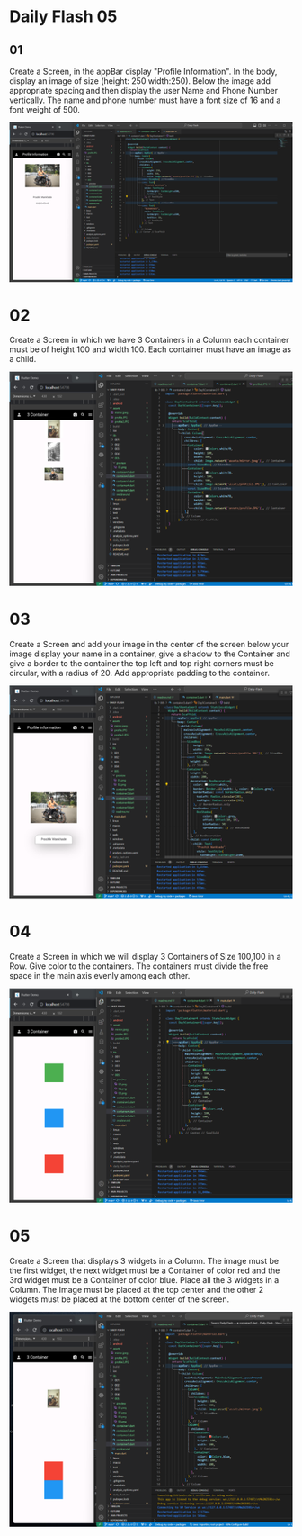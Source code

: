 

# Daily Flash 05

## 01 
Create a Screen, in the appBar display "Profile Information". In the body,
display an image of size (height: 250 width:250). Below the image add
appropriate spacing and then display the user Name and Phone Number
vertically. The name and phone number must have a font size of 16 and a font
weight of 500.

![](preview/01.png)

# 02
Create a Screen in which we have 3 Containers in a Column each container
must be of height 100 and width 100. Each container must have an image
as a child.

![](preview/02.png)

# 03
Create a Screen and add your image in the center of the screen below your
image display your name in a container, give a shadow to the Container
and give a border to the container the top left and top right corners must
be circular, with a radius of 20. Add appropriate padding to the container.

![](preview/03.png)

# 04
Create a Screen in which we will display 3 Containers of Size 100,100 in a
Row. Give color to the containers. The containers must divide the free
space in the main axis evenly among each other.

![](preview/04.png)


# 05
Create a Screen that displays 3 widgets in a Column. The image must be the
first widget, the next widget must be a Container of color red and the 3rd
widget must be a Container of color blue. Place all the 3 widgets in a
Column.
The Image must be placed at the top center and the other 2 widgets must
be placed at the bottom center of the screen.

![](preview/05.png)